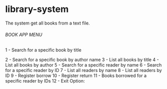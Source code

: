 # library-system

The system get all books from a text file.

###### BOOK APP MENU ######
1 - Search for a specific book by title

2 - Search for a specific book by author name
3 - List all books by title
4 - List all books by author
5 - Search for a specific reader by name
6 - Search for a specific reader by ID
7 - List all readers by name
8 - List all readers by ID
9 - Register borrow
10 - Register return
11 - Books borrowed for a specific reader by IDs
12 - Exit
Option:
